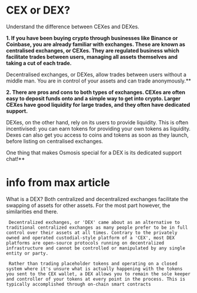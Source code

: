 # CEX or DEX?

Understand the difference between CEXes and DEXes.

**1. If you have been buying crypto through businesses like Binance or Coinbase, you are already familiar with exchanges. These are known as centralised exchanges, or CEXes. They are regulated business which facilitate trades between users, managing all assets themselves and taking a cut of each trade.**

Decentralised exchanges, or DEXes, allow trades between users without a middle man. You are in control of your assets and can trade anonymously.**

**2. There are pros and cons to both types of exchanges. CEXes are often easy to deposit funds onto and a simple way to get into crypto. Larger CEXes have good liquidity for large trades, and they often have dedicated support.**

DEXes, on the other hand, rely on its users to provide liquidity. This is often incentivised: you can earn tokens for providing your own tokens as liquidity. Dexes can also get you access to coins and tokens as soon as they launch, before listing on centralised exchanges.

One thing that makes Osmosis special for a DEX is its dedicated support chat!**



# info from max article
What is a DEX?
Both centralized and decentralized exchanges facilitate the swapping of assets for other assets. For the most part however, the similarities end there.


     Decentralized exchanges, or 'DEX' came about as an alternative to traditional centralized exchanges as many people prefer to be in full control over their assets at all times. Contrary to the privately owned and operated custodial-style platform of a 'CEX', most DEX platforms are open-source protocols running on decentralized infrastructure and cannot be controlled or manipulated by any single entity or party.

     Rather than trading placeholder tokens and operating on a closed system where it's unsure what is actually happening with the tokens you sent to the CEX wallet, a DEX allows you to remain the sole keeper and controller of your tokens at every point in the process. This is typically accomplished through on-chain smart contracts 
